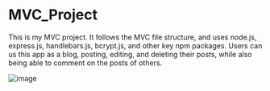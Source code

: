 # MVC_Project

This is my MVC project. It follows the MVC file structure, and uses node.js, express.js, handlebars.js, bcrypt.js, and other key npm packages. Users can us this app as a blog, posting, editing, and deleting their posts, while also being able to comment on the posts of others. 

![image](./Assets/Screenshot.png)

